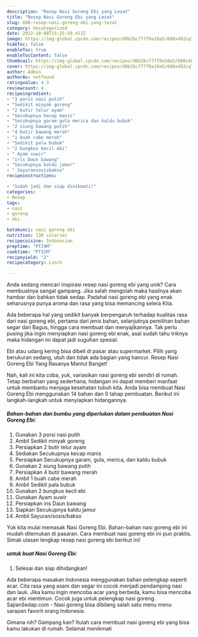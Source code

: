 ```yaml
---
description: "Resep Nasi Goreng Ebi yang Lezat"
title: "Resep Nasi Goreng Ebi yang Lezat"
slug: 698-resep-nasi-goreng-ebi-yang-lezat
category: Uncategorized
date: 2022-10-08T15:25:50.411Z
image: https://img-global.cpcdn.com/recipes/d0b2bcf77f0a10a5/680x482cq70/nasi-goreng-ebi-foto-resep-utama.jpg
hideToc: false
enableToc: true
enableTocContent: false
thumbnail: https://img-global.cpcdn.com/recipes/d0b2bcf77f0a10a5/680x482cq70/nasi-goreng-ebi-foto-resep-utama.jpg
cover: https://img-global.cpcdn.com/recipes/d0b2bcf77f0a10a5/680x482cq70/nasi-goreng-ebi-foto-resep-utama.jpg
author: Admin
authorAv: notfound
ratingvalue: 4.3
reviewcount: 4
recipeingredient:
- "3 porsi nasi putih"
- "Sedikit minyak goreng"
- "2 butir telur ayam"
- "Secukupnya kecap manis"
- "Secukupnya garam gula merica dan kaldu bubuk"
- "2 siung bawang putih"
- "4 butir bawang merah"
- "1 buah cabe merah"
- "Sedikit pala bubuk"
- "2 bungkus kecil ebi"
- " Ayam suwir"
- "iris Daun bawang"
- "Secukupnya kaldu jamur"
- " Sayuransosisbakso"
recipeinstructions:

- "Sudah jadi dan siap dinikmati!"
categories:
- Resep
tags:
- nasi
- goreng
- ebi

katakunci: nasi goreng ebi 
nutrition: 130 calories
recipecuisine: Indonesian
preptime: "PT29M"
cooktime: "PT32M"
recipeyield: "2"
recipecategory: Lunch

---
```





Anda sedang mencari inspirasi resep nasi goreng ebi yang unik? Cara membuatnya sangat gampang. Jika salah mengolah maka hasilnya akan hambar dan bahkan tidak sedap. Padahal nasi goreng ebi yang enak seharusnya punya aroma dan rasa yang bisa memancing selera Kita.





Ada beberapa hal yang sedikit banyak berpengaruh terhadap kualitas rasa dari nasi goreng ebi, pertama dari jenis bahan, selanjutnya pemilihan bahan segar dan Bagus, hingga cara membuat dan menyajikannya. Tak perlu pusing jika ingin menyiapkan nasi goreng ebi enak,      asal sudah tahu triknya maka hidangan ini dapat jadi suguhan spesial.














Ebi atau udang kering bisa dibeli di pasar atau supermarket. Pilih yang berukuran sedang, utuh dan tidak ada bagian yang hancur. Resep Nasi Goreng Ebi Yang Rasanya Mantul Banget!






Nah, kali ini kita coba, yuk, variasikan nasi goreng ebi sendiri di rumah. Tetap berbahan yang sederhana, hidangan ini dapat memberi manfaat untuk membantu menjaga kesehatan tubuh kita. Anda bisa membuat Nasi Goreng Ebi menggunakan 14 bahan dan 0 tahap pembuatan. Berikut ini langkah-langkah untuk menyiapkan hidangannya.

<!--inarticleads1-->

##### Bahan-bahan dan bumbu yang diperlukan dalam pembuatan Nasi Goreng Ebi:

1. Gunakan 3 porsi nasi putih
1. Ambil Sedikit minyak goreng
1. Persiapkan 2 butir telur ayam
1. Sediakan Secukupnya kecap manis
1. Persiapkan Secukupnya garam, gula, merica, dan kaldu bubuk
1. Gunakan 2 siung bawang putih
1. Persiapkan 4 butir bawang merah
1. Ambil 1 buah cabe merah
1. Ambil Sedikit pala bubuk
1. Gunakan 2 bungkus kecil ebi
1. Gunakan  Ayam suwir
1. Persiapkan iris Daun bawang
1. Siapkan Secukupnya kaldu jamur
1. Ambil  Sayuran/sosis/bakso


Yuk kita mulai memasak Nasi Goreng Ebi. Bahan-bahan nasi goreng ebi ini mudah ditemukan di pasaran. Cara membuat nasi goreng ebi ini pun praktis. Simak ulasan lengkap resep nasi goreng ebi berikut ini! 

<!--inarticleads2-->

#####  untuk buat Nasi Goreng Ebi:


1. Selesai dan siap dihidangkan!

Ada beberapa masakan Indonesia menggunakan bahan pelengkap seperti acar. Cita rasa yang asam dan segar ini cocok menjadi pendamping nasi dan lauk. Jika kamu ingin mencoba acar yang berbeda, kamu bisa mencoba acar ebi mentimun. Cocok juga untuk pelengkap nasi goreng. SajianSedap.com - Nasi goreng bisa dibilang salah satu menu menu sarapan favorit orang Indonesia. 

Gimana nih? Gampang kan? Itulah cara membuat nasi goreng ebi yang bisa kamu lakukan di rumah. Selamat menikmati
